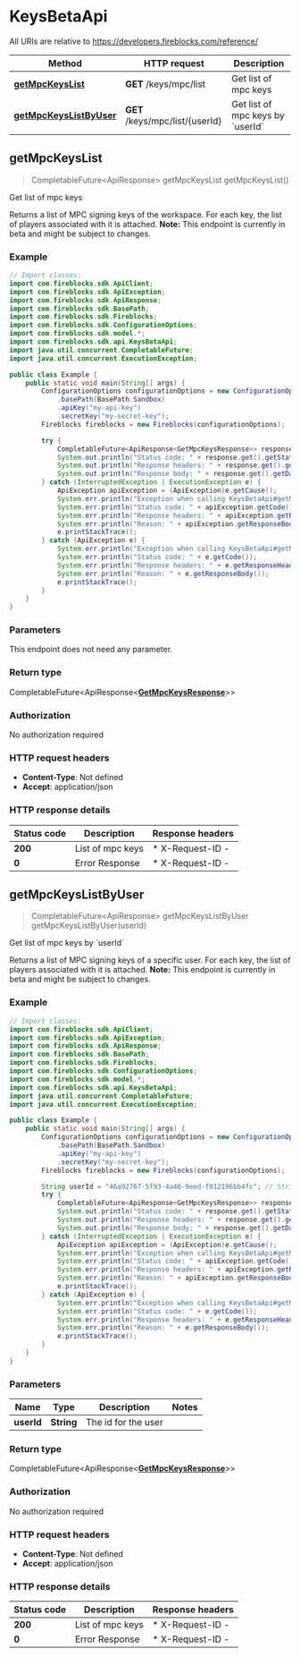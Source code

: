 # KeysBetaApi

All URIs are relative to https://developers.fireblocks.com/reference/

| Method | HTTP request | Description |
|------------- | ------------- | -------------|
| [**getMpcKeysList**](KeysBetaApi.md#getMpcKeysList) | **GET** /keys/mpc/list | Get list of mpc keys |
| [**getMpcKeysListByUser**](KeysBetaApi.md#getMpcKeysListByUser) | **GET** /keys/mpc/list/{userId} | Get list of mpc keys by &#x60;userId&#x60; |



## getMpcKeysList

> CompletableFuture<ApiResponse<GetMpcKeysResponse>> getMpcKeysList getMpcKeysList()

Get list of mpc keys

Returns a list of MPC signing keys of the workspace. For each key, the list of players associated with it is attached. **Note:**  This endpoint is currently in beta and might be subject to changes.

### Example

```java
// Import classes:
import com.fireblocks.sdk.ApiClient;
import com.fireblocks.sdk.ApiException;
import com.fireblocks.sdk.ApiResponse;
import com.fireblocks.sdk.BasePath;
import com.fireblocks.sdk.Fireblocks;
import com.fireblocks.sdk.ConfigurationOptions;
import com.fireblocks.sdk.model.*;
import com.fireblocks.sdk.api.KeysBetaApi;
import java.util.concurrent.CompletableFuture;
import java.util.concurrent.ExecutionException;

public class Example {
    public static void main(String[] args) {
        ConfigurationOptions configurationOptions = new ConfigurationOptions()
            .basePath(BasePath.Sandbox)
            .apiKey("my-api-key")
            .secretKey("my-secret-key");
        Fireblocks fireblocks = new Fireblocks(configurationOptions);

        try {
            CompletableFuture<ApiResponse<GetMpcKeysResponse>> response = fireblocks.keysBeta().getMpcKeysList();
            System.out.println("Status code: " + response.get().getStatusCode());
            System.out.println("Response headers: " + response.get().getHeaders());
            System.out.println("Response body: " + response.get().getData());
        } catch (InterruptedException | ExecutionException e) {
            ApiException apiException = (ApiException)e.getCause();
            System.err.println("Exception when calling KeysBetaApi#getMpcKeysList");
            System.err.println("Status code: " + apiException.getCode());
            System.err.println("Response headers: " + apiException.getResponseHeaders());
            System.err.println("Reason: " + apiException.getResponseBody());
            e.printStackTrace();
        } catch (ApiException e) {
            System.err.println("Exception when calling KeysBetaApi#getMpcKeysList");
            System.err.println("Status code: " + e.getCode());
            System.err.println("Response headers: " + e.getResponseHeaders());
            System.err.println("Reason: " + e.getResponseBody());
            e.printStackTrace();
        }
    }
}
```

### Parameters

This endpoint does not need any parameter.

### Return type

CompletableFuture<ApiResponse<[**GetMpcKeysResponse**](GetMpcKeysResponse.md)>>


### Authorization

No authorization required

### HTTP request headers

- **Content-Type**: Not defined
- **Accept**: application/json

### HTTP response details
| Status code | Description | Response headers |
|-------------|-------------|------------------|
| **200** | List of mpc keys |  * X-Request-ID -  <br>  |
| **0** | Error Response |  * X-Request-ID -  <br>  |


## getMpcKeysListByUser

> CompletableFuture<ApiResponse<GetMpcKeysResponse>> getMpcKeysListByUser getMpcKeysListByUser(userId)

Get list of mpc keys by &#x60;userId&#x60;

Returns a list of MPC signing keys of a specific user. For each key, the list of players associated with it is attached. **Note:** This endpoint is currently in beta and might be subject to changes.

### Example

```java
// Import classes:
import com.fireblocks.sdk.ApiClient;
import com.fireblocks.sdk.ApiException;
import com.fireblocks.sdk.ApiResponse;
import com.fireblocks.sdk.BasePath;
import com.fireblocks.sdk.Fireblocks;
import com.fireblocks.sdk.ConfigurationOptions;
import com.fireblocks.sdk.model.*;
import com.fireblocks.sdk.api.KeysBetaApi;
import java.util.concurrent.CompletableFuture;
import java.util.concurrent.ExecutionException;

public class Example {
    public static void main(String[] args) {
        ConfigurationOptions configurationOptions = new ConfigurationOptions()
            .basePath(BasePath.Sandbox)
            .apiKey("my-api-key")
            .secretKey("my-secret-key");
        Fireblocks fireblocks = new Fireblocks(configurationOptions);

        String userId = "46a92767-5f93-4a46-9eed-f012196bb4fc"; // String | The id for the user
        try {
            CompletableFuture<ApiResponse<GetMpcKeysResponse>> response = fireblocks.keysBeta().getMpcKeysListByUser(userId);
            System.out.println("Status code: " + response.get().getStatusCode());
            System.out.println("Response headers: " + response.get().getHeaders());
            System.out.println("Response body: " + response.get().getData());
        } catch (InterruptedException | ExecutionException e) {
            ApiException apiException = (ApiException)e.getCause();
            System.err.println("Exception when calling KeysBetaApi#getMpcKeysListByUser");
            System.err.println("Status code: " + apiException.getCode());
            System.err.println("Response headers: " + apiException.getResponseHeaders());
            System.err.println("Reason: " + apiException.getResponseBody());
            e.printStackTrace();
        } catch (ApiException e) {
            System.err.println("Exception when calling KeysBetaApi#getMpcKeysListByUser");
            System.err.println("Status code: " + e.getCode());
            System.err.println("Response headers: " + e.getResponseHeaders());
            System.err.println("Reason: " + e.getResponseBody());
            e.printStackTrace();
        }
    }
}
```

### Parameters


| Name | Type | Description  | Notes |
|------------- | ------------- | ------------- | -------------|
| **userId** | **String**| The id for the user | |

### Return type

CompletableFuture<ApiResponse<[**GetMpcKeysResponse**](GetMpcKeysResponse.md)>>


### Authorization

No authorization required

### HTTP request headers

- **Content-Type**: Not defined
- **Accept**: application/json

### HTTP response details
| Status code | Description | Response headers |
|-------------|-------------|------------------|
| **200** | List of mpc keys |  * X-Request-ID -  <br>  |
| **0** | Error Response |  * X-Request-ID -  <br>  |

